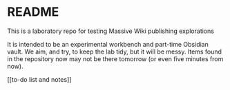 # README

This is a laboratory repo for testing Massive Wiki publishing explorations

It is intended to be an experimental workbench and part-time Obsidian
vault. We aim, and try, to keep the lab tidy, but it will be messy. Items found
in the repository now may not be there tomorrow (or even five minutes
from now).


[[to-do list and notes]]


